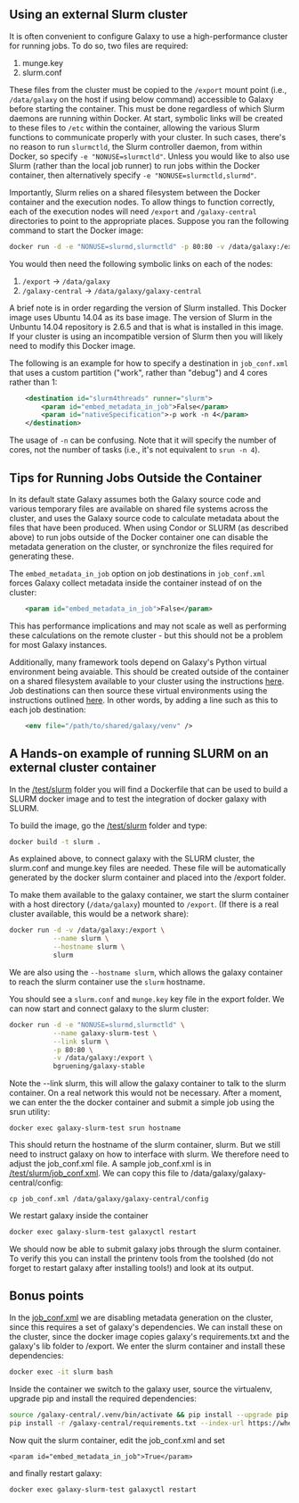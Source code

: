 Using an external Slurm cluster
-------------------------------

It is often convenient to configure Galaxy to use a high-performance cluster for running jobs. To do so, two files are required:

 1. munge.key
 2. slurm.conf

These files from the cluster must be copied to the `/export` mount point (i.e., `/data/galaxy` on the host if using below command) accessible to Galaxy before starting the container. This must be done regardless of which Slurm daemons are running within Docker. At start, symbolic links will be created to these files to `/etc` within the container, allowing the various Slurm functions to communicate properly with your cluster. In such cases, there's no reason to run `slurmctld`, the Slurm controller daemon, from within Docker, so specify `-e "NONUSE=slurmctld"`. Unless you would like to also use Slurm (rather than the local job runner) to run jobs within the Docker container, then alternatively specify `-e "NONUSE=slurmctld,slurmd"`.

Importantly, Slurm relies on a shared filesystem between the Docker container and the execution nodes. To allow things to function correctly, each of the execution nodes will need `/export` and `/galaxy-central` directories to point to the appropriate places. Suppose you ran the following command to start the Docker image:

  ```sh
  docker run -d -e "NONUSE=slurmd,slurmctld" -p 80:80 -v /data/galaxy:/export bgruening/galaxy-stable
  ```

You would then need the following symbolic links on each of the nodes:

 1. `/export`  → `/data/galaxy`
 2. `/galaxy-central`  → `/data/galaxy/galaxy-central`

A brief note is in order regarding the version of Slurm installed. This Docker image uses Ubuntu 14.04 as its base image. The version of Slurm in the Unbuntu 14.04 repository is 2.6.5 and that is what is installed in this image. If your cluster is using an incompatible version of Slurm then you will likely need to modify this Docker image.

The following is an example for how to specify a destination in `job_conf.xml` that uses a custom partition ("work", rather than "debug") and 4 cores rather than 1:

```xml
    <destination id="slurm4threads" runner="slurm">
        <param id="embed_metadata_in_job">False</param>
        <param id="nativeSpecification">-p work -n 4</param>
    </destination>
```

The usage of `-n` can be confusing. Note that it will specify the number of cores, not the number of tasks (i.e., it's not equivalent to `srun -n 4`).

Tips for Running Jobs Outside the Container
---------------------------------------------

In its default state Galaxy assumes both the Galaxy source code and
various temporary files are available on shared file systems across the
cluster, and uses the Galaxy source code to calculate metadata about the
files that have been produced.
When using Condor or SLURM (as described above) to run jobs outside
of the Docker container one can disable the metadata generation on the cluster,
or synchronize the files required for generating these.

The ``embed_metadata_in_job`` option on job destinations in `job_conf.xml`
forces Galaxy collect metadata inside the container instead of on the
cluster:

```xml
    <param id="embed_metadata_in_job">False</param>
```

This has performance implications and may not scale as well as performing
these calculations on the remote cluster - but this should not be a problem
for most Galaxy instances.

Additionally, many framework tools depend on Galaxy's Python virtual
environment being avaiable. This should be created outside of the container
on a shared filesystem available to your cluster using the instructions
[here](https://github.com/galaxyproject/galaxy/blob/dev/doc/source/admin/framework_dependencies.rst#managing-dependencies-manually). Job destinations
can then source these virtual environments using the instructions outlined
[here](https://github.com/galaxyproject/galaxy/blob/dev/doc/source/admin/framework_dependencies.rst#galaxy-job-handlers). In other words, by adding
a line such as this to each job destination:

```xml
    <env file="/path/to/shared/galaxy/venv" />
```

A Hands-on example of running SLURM on an external cluster container
--------------------------------------------------------------------

In the [/test/slurm](../test/slurm/) folder you will find a Dockerfile
that can be used to build a SLURM docker image and to test the integration
of docker galaxy with SLURM.

To build the image, go the [/test/slurm](../test/slurm/) folder and type:
```sh
docker build -t slurm .
```
As explained above, to connect galaxy with the SLURM cluster, the slurm.conf
and munge.key files are needed. These file will be automatically generated by the
docker slurm container and placed into the /export folder.

To make them available to the galaxy container, we start the slurm container
with a host directory (`/data/galaxy`) mounted to `/export`.
(If there is a real cluster available, this would be a network share):
```sh
docker run -d -v /data/galaxy:/export \
           --name slurm \
           --hostname slurm \
           slurm
```
We are also using the `--hostname slurm`, which allows the galaxy container
to reach the slurm container use the `slurm` hostname.

You should see a `slurm.conf` and `munge.key` key file in the export folder.
We can now start and connect galaxy to the slurm cluster:
```sh
docker run -d -e "NONUSE=slurmd,slurmctld" \
           --name galaxy-slurm-test \
           --link slurm \
           -p 80:80 \
           -v /data/galaxy:/export \
           bgruening/galaxy-stable
```
Note the --link slurm, this will allow the galaxy container to talk to the slurm container.
On a real network this would not be necessary.
After a moment, we can enter the the docker container and submit a simple job using the srun utility:
```
docker exec galaxy-slurm-test srun hostname
```
This should return the hostname of the slurm container, slurm.
But we still need to instruct galaxy on how to interface with slurm.
We therefore need to adjust the job_conf.xml file.
A sample job_conf.xml is in [/test/slurm/job_conf.xml](../test/slurm/job_conf.xml).
We can copy this file to /data/galaxy/galaxy-central/config:
```
cp job_conf.xml /data/galaxy/galaxy-central/config
```
We restart galaxy inside the container
```sh
docker exec galaxy-slurm-test galaxyctl restart
```

We should now be able to submit galaxy jobs through the slurm container.
To verify this you can install the printenv tools from the toolshed
(do not forget to restart galaxy after installing tools!)
and look at its output.

Bonus points
------------

In the [job_conf.xml](../test/slurm/job_conf.xml) we are disabling metadata generation
on the cluster, since this requires a set of galaxy's dependencies.
We can install these on the cluster, since the docker image copies galaxy's requirements.txt
and the galaxy's lib folder to /export.
We enter the slurm container and install these dependencies:

```sh
docker exec -it slurm bash
```
Inside the container we switch to the galaxy user, source the virtualenv, upgrade pip and install
the required dependencies:
```sh
source /galaxy-central/.venv/bin/activate && pip install --upgrade pip
pip install -r /galaxy-central/requirements.txt --index-url https://wheels.galaxyproject.org/simple
```
Now quit the slurm container, edit the job_conf.xml and set
```
<param id="embed_metadata_in_job">True</param>
```
and finally restart galaxy:
```
docker exec galaxy-slurm-test galaxyctl restart
```
